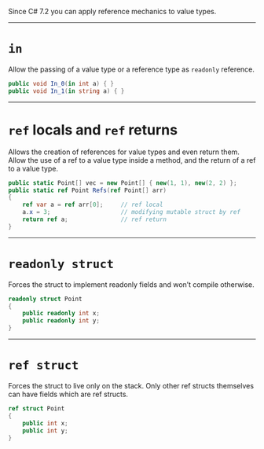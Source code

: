 Since C# 7.2 you can apply reference mechanics to value types.

---

# `in`

Allow the passing of a value type or a reference type as `readonly` reference.

```cs
public void In_0(in int a) { }
public void In_1(in string a) { }
```

---

# `ref` locals and `ref` returns

Allows the creation of references for value types and even return them.
Allow the use of a ref to a value type inside a method, and the return of a ref to a value type.

```cs
public static Point[] vec = new Point[] { new(1, 1), new(2, 2) };
public static ref Point Refs(ref Point[] arr)
{
    ref var a = ref arr[0];     // ref local
    a.x = 3;                    // modifying mutable struct by ref
    return ref a;               // ref return
}
```

---

# `readonly struct`

Forces the struct to implement readonly fields and won’t compile otherwise.

```cs
readonly struct Point
{
    public readonly int x;
    public readonly int y;
}
```

---

# `ref struct`

Forces the struct to live only on the stack. Only other ref structs themselves can have fields which are ref structs.

```cs
ref struct Point
{
    public int x;
    public int y;
}
```